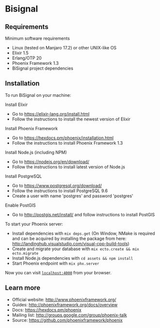 # Bisignal

## Requirements

Minimum software requirements
  * Linux (tested on Manjaro 17.2) or other UNIX-like OS
  * Elixir 1.5
  * Erlang/OTP 20
  * Phoenix Framework 1.3
  * BiSignal project dependencies

## Installation
To run BiSignal on your machine:

Install Elixir
  * Go to https://elixir-lang.org/install.html
  * Follow the instructions to install the newest version of Elixir

Install Phoenix Framework
  * Go to https://hexdocs.pm/phoenix/installation.html
  * Follow the instructions to install Phoenix Framework 1.3

Install Node.js (including NPM)
  * Go to https://nodejs.org/en/download/
  * Follow the instructions to install latest version of Node.js

Install PostgreSQL
  * Go to https://www.postgresql.org/download/
  * Follow the instructions to install PostgreSQL 9.6
  * Create a user with name 'postgres' and password 'postgres'

Enable PostGIS
  * Go to http://postgis.net/install/ and follow instructions to install PostGIS

To start your Phoenix server:

  * Install dependencies with `mix deps.get` (On Window, NMake is required and can be acquired by installing the package from here: http://landinghub.visualstudio.com/visual-cpp-build-tools)
  * Create and migrate your database with `mix ecto.create && mix ecto.migrate`
  * Install Node.js dependencies with `cd assets && npm install`
  * Start Phoenix endpoint with `mix phx.server`

Now you can visit [`localhost:4000`](http://localhost:4000) from your browser.

## Learn more

  * Official website: http://www.phoenixframework.org/
  * Guides: http://phoenixframework.org/docs/overview
  * Docs: https://hexdocs.pm/phoenix
  * Mailing list: http://groups.google.com/group/phoenix-talk
  * Source: https://github.com/phoenixframework/phoenix
